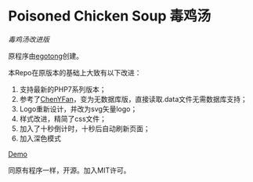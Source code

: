 # Poisoned Chicken Soup 毒鸡汤

*毒鸡汤改进版*

原程序由[egotong](https://github.com/egotong/nows)创建。

本Repo在原版本的基础上大致有以下改进：

 1. 支持最新的PHP7系列版本；
 2. 参考了[ChenYFan](https://github.com/ChenYFan/Dujitang)，变为无数据库版，直接读取.data文件无需数据库支持；
 3. Logo重新设计，并改为svg矢量logo；
 4. 样式改进，精简了css文件；
 5. 加入了十秒倒计时，十秒后自动刷新页面；
 6. 加入深色模式

[Demo](https://dukeyin.com/soup)

同原有程序一样，开源。加入MIT许可。
